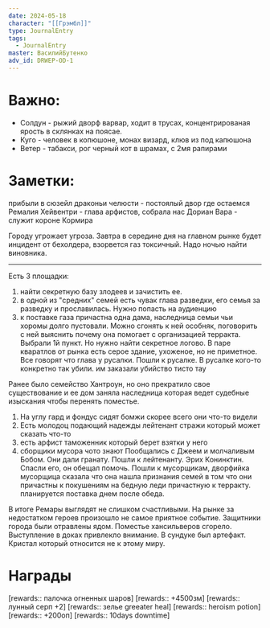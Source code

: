 ```yaml
---
date: 2024-05-18
character: "[[Грэмбл]]"
type: JournalEntry
tags:
  - JournalEntry
master: ВасилийБутенко
adv_id: DRWEP-OD-1
---
```

# Важно:
- Солдун - рыжий дворф варвар, ходит в трусах, концентрированая ярость в склянках на поясае.
- Куго - человек в копюшоне, монах визард, клюв из под капюшона
- Ветер - табакси, рог черный кот в шрамах, с 2мя рапирами

# Заметки:
прибыли в сюзейл
драконьи челюсти - постоялый двор где остаемся
Ремалия Хейвентри - глава арфистов, собрала нас
Дориан Вара - служит короне Кормира

Городу угрожает угроза. Завтра в середине дня на главном рынке будет инцидент от бехолдера, взорвется газ токсичный. Надо ночью найти виновника.

---
Есть 3 площадки:
1. найти секретную базу злодеев и зачистить ее.
2. в одной из "средних" семей есть чувак глава разведки, его семья за разведку и прославилась. Нужно попасть на аудиенцию
3. к поставке газа причастна одна дама, наследница семьи чьи хоромы долго пустовали. Можно сгонять к ней особняк, поговорить с ней выяснить почему она помогает с организацией терракта.
Выбрали 1й пункт. Но нужно найти секретное логово.
В паре кваратлов от рынка есть серое здание, ухоженое, но не приметное.
Все говорят что глава у русалки. Пошли к русалке.
В русалке кого-то конкретно так убили.
им заказали убийство тисто тау

Ранее было семейство Хантроун, но оно прекратило свое существование и ее дом заняла наследница которая ведет судебные изыскания чтобы перенять поместье.

1. На углу гард и фондус сидят бомжи скорее всего они что-то видели
2. Есть молодоц подающий надежды лейтенант стражи который может сказать что-то
3. есть арфист таможенник который берет взятки у него
4. сборщики мусора чото знают
Пообщались с Джеем и молчаливым Бобом. Они дали гранату.
Пошли к лейтенанту. Эрих Конинктин. Спасли его, он обещал помочь.
Пошли к мусорщикам, дворфийка мусорщица сказала что она нашла признания семей в том что они причастны к покушениям на бедную леди причастную к терракту. планируется поставка днем после обеда.

В итоге Ремары выглядят не слишком счастливыми.
На рынке за недостатком героев произошло не самое приятное событие. Защитники города были отравлены ядом. Поместье хансильверов сгорело. Выступление в доках привлекло внимание. В сундуке был артефакт. Кристал который относится не к этому миру.
# Награды
[rewards:: палочка огненных шаров]
[rewards:: +4500зм]
[rewards:: лунный серп +2]
[rewards:: зелье greeater heal]
[rewards:: heroism potion]
[rewards:: +200оп]
[rewards:: 10days downtime]
 